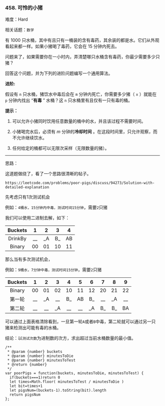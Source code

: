 ### 458. 可怜的小猪

难度：Hard

相关话题：`数学`

有 1000 只水桶，其中有且只有一桶装的含有毒药，其余装的都是水。它们从外观看起来都一样。如果小猪喝了毒药，它会在 15 分钟内死去。



问题来了，如果需要你在一小时内，弄清楚哪只水桶含有毒药，你最少需要多少只猪？



回答这个问题，并为下列的进阶问题编写一个通用算法。







**进阶:** 



假设有  `n`  只水桶，猪饮水中毒后会在  `m`  分钟内死亡，你需要多少猪（ `x` ）就能在  `p`  分钟内找出 &ldquo;**有毒** &rdquo; 水桶？这 `n`  只水桶里有且仅有一只有毒的桶。







**提示：** 




1. 可以允许小猪同时饮用任意数量的桶中的水，并且该过程不需要时间。

2. 小猪喝完水后，必须有 *m*  分钟的**冷却时间** 。在这段时间里，只允许观察，而不允许继续饮水。

3. 任何给定的桶都可以无限次采样（无限数量的猪）。






-----

思路：

这道题做绕了，看了一个思路很清晰的帖子。

`https://leetcode.com/problems/poor-pigs/discuss/94273/Solution-with-detailed-explanation`

先考虑只有1次测试机会

例如：`4桶水，15分钟内中毒，测试时间15分钟`，需要`2`只猪

我们可以使用二进制去解，如下：

|Buckets|1|2|3|4|
|:---:|:---:|:---:|:---:|:---:|
|DrinkBy|__|_A|B_|AB|
|Binary|00|01|10|11

那么当有多次测试机会，

例如：`9桶水，7分钟中毒，测试时间15分钟`，需要`2`只猪

|Buckets|1|2|3|4|5|6|7|8|9|
|:---:|:---:|:---:|:---:|:---:|:---:|:---:|:---:|:---:|:---:|
|Binary|00|01|02|10|11|12|20|21|22|
|第一轮|__|_A|__|B_|AB|B_|__|_A|__|
|第二轮|__|__|_A|__|__|_A|B_|B_|BA|

可以通过上面表格清除看到，一旦第一轮`A`或者`B`中毒，第二轮就可以通过另一只猪来检测出可能有毒的水桶。

结论：以`测试次数`为进制数的次方，求出超过当前水桶数量的最小值。


```
/**
 * @param {number} buckets
 * @param {number} minutesToDie
 * @param {number} minutesToTest
 * @return {number}
 */
var poorPigs = function(buckets, minutesToDie, minutesToTest) {
  if(buckets===1)return 0
  let times=Math.floor( minutesToTest / minutesToDie )
  let bit=times+1
  let pigsNum=(buckets-1).toString(bit).length
  return pigsNum
};



```


